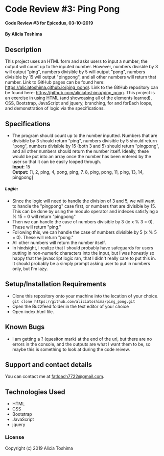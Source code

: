 # Code Review #3: Ping Pong

#### Code Review #3 for Epicodus, 03-10-2019

#### By **Alicia Toshima**

## Description

This project uses an HTML form and asks users to input a number; the output will count up to the inputed number. However, numbers divisble by 3 will output "ping", numbers divisible by 5 will output "pong", numbers divisible by 15 will output "pingpong", and all other numbers will return that number. Link to GitHub pages can be found here: https://aliciatoshima.github.io/ping_pong/. Link to the GitHub repository can be found here: https://github.com/aliciatoshima/ping_pong. This project is an exercise in using HTML (and showcasing all of the elements learned), CSS, Bootstrap, JavaScript and jquery, branching, for and forEach loops, and demonstration of logic via the specifications.

## Specifications
* The program should count up to the number inputted. Numbers that are divisible by 3 should return "ping", numbers divisible by 5 should return "pong", numbers divisible by 15 (both 3 and 5) should return "pingpong", and all other numbers should return the number itself. Ideally, these would be put into an array once the number has been entered by the user so that it can be easily looped through.\
**Input:** 15\
**Output:** [1, 2, ping, 4, pong, ping, 7, 8, ping, pong, 11, ping, 13, 14, pingpong]

##### Logic:
* Since the logic will need to handle the division of 3 and 5, we will want to handle the "pingpong" case first, or numbers that are divisible by 15. This can be done by using the modulo operator and indeces satisfying x % 15 = 0 will return "pingpong"
* Then we can handle the case of numbers divisible by 3 (ie x % 3 = 0). These will return "ping."
* Following this, we can handle the case of numbers divisible by 5 (x % 5 = 0). These will return "pong."
* All other numbers will return the number itself.
* In hindsight, I realize that I should probably have safeguards for users putting in non-numeric characters into the input, but I was honestly so happy that the javascript logic ran, that I didn't really care to put this in. It should probably be a simply prompt asking user to put in numbers only, but I'm lazy.



## Setup/Installation Requirements

* Clone this repository onto your machine into the location of your choice.
`git clone https://github.com/aliciatoshima/ping_pong.git`
* Open the Buzzfeed folder in the text editor of your choice
* Open index.html file.

## Known Bugs

* I am getting a ? (quesiton mark) at the end of the url, but there are no errors in the console, and the outputs are what I want them to be, so maybe this is something to look at during the code reivew.

## Support and contact details

You can contact me at fatloach7722@gmail.com.

## Technologies Used

- HTML
- CSS
- Bootstrap
- JavaScript
- jquery

### License

Copyright (c) 2019 Alicia Toshima
